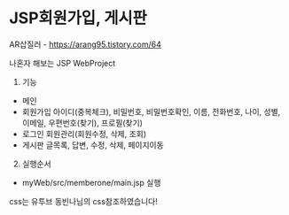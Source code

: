 # JSP회원가입, 게시판
AR삽질러 - https://arang95.tistory.com/64

나혼자 해보는 JSP WebProject

1. 기능
 - 메인
 - 회원가입
     아이디(중복체크), 비밀번호, 비밀번호확인, 이름, 전화번호, 나이, 성별, 이메일, 우편번호(찾기), 프로필(찾기)
 - 로그인
     회원관리(회원수정, 삭제, 조회)
 - 게시판
     글목록, 답변, 수정, 삭제, 페이지이동
     
2. 실행순서
 - myWeb/src/memberone/main.jsp 실행
 
 
 
 css는 유투브 동빈나님의 css참조하였습니다!
